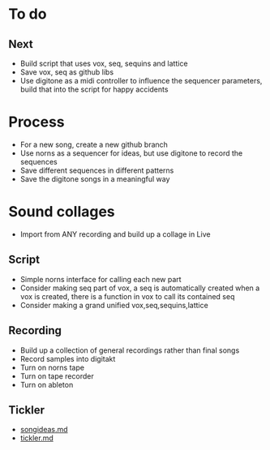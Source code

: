# To do

## Next
- Build script that uses vox, seq, sequins and lattice
- Save vox, seq as github libs
- Use digitone as a midi controller to influence the sequencer parameters, build that into the script for happy accidents

# Process
- For a new song, create a new github branch
- Use norns as a sequencer for ideas, but use digitone to record the sequences
- Save different sequences in different patterns
- Save the digitone songs in a meaningful way

# Sound collages
- Import from ANY recording and build up a collage in Live

## Script
- Simple norns interface for calling each new part
- Consider making seq part of vox, a seq is automatically created when a vox is created, there is a function in vox to call its contained seq
- Consider making a grand unified vox,seq,sequins,lattice

## Recording
- Build up a collection of general recordings rather than final songs
- Record samples into digitakt
- Turn on norns tape
- Turn on tape recorder
- Turn on ableton

## Tickler
- [songideas.md](songideas.md)
- [tickler.md](tickler.md)
